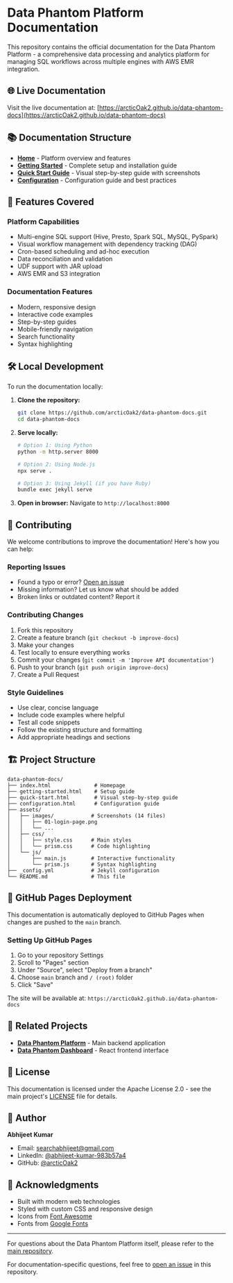 # Data Phantom Platform Documentation

This repository contains the official documentation for the Data Phantom Platform - a comprehensive data processing and analytics platform for managing SQL workflows across multiple engines with AWS EMR integration.

## 🌐 Live Documentation

Visit the live documentation at: [https://arcticOak2.github.io/data-phantom-docs](https://arcticOak2.github.io/data-phantom-docs)

## 📚 Documentation Structure

- **[Home](index.html)** - Platform overview and features
- **[Getting Started](getting-started.html)** - Complete setup and installation guide
- **[Quick Start Guide](quick-start.html)** - Visual step-by-step guide with screenshots
- **[Configuration](configuration.html)** - Configuration guide and best practices

## 🚀 Features Covered

### Platform Capabilities
- Multi-engine SQL support (Hive, Presto, Spark SQL, MySQL, PySpark)
- Visual workflow management with dependency tracking (DAG)
- Cron-based scheduling and ad-hoc execution
- Data reconciliation and validation
- UDF support with JAR upload
- AWS EMR and S3 integration

### Documentation Features
- Modern, responsive design
- Interactive code examples
- Step-by-step guides
- Mobile-friendly navigation
- Search functionality
- Syntax highlighting

## 🛠️ Local Development

To run the documentation locally:

1. **Clone the repository:**
   ```bash
   git clone https://github.com/arcticOak2/data-phantom-docs.git
   cd data-phantom-docs
   ```

2. **Serve locally:**
   ```bash
   # Option 1: Using Python
   python -m http.server 8000
   
   # Option 2: Using Node.js
   npx serve .
   
   # Option 3: Using Jekyll (if you have Ruby)
   bundle exec jekyll serve
   ```

3. **Open in browser:**
   Navigate to `http://localhost:8000`

## 📝 Contributing

We welcome contributions to improve the documentation! Here's how you can help:

### Reporting Issues
- Found a typo or error? [Open an issue](https://github.com/arcticOak2/data-phantom-docs/issues)
- Missing information? Let us know what should be added
- Broken links or outdated content? Report it

### Contributing Changes
1. Fork this repository
2. Create a feature branch (`git checkout -b improve-docs`)
3. Make your changes
4. Test locally to ensure everything works
5. Commit your changes (`git commit -m 'Improve API documentation'`)
6. Push to your branch (`git push origin improve-docs`)
7. Create a Pull Request

### Style Guidelines
- Use clear, concise language
- Include code examples where helpful
- Test all code snippets
- Follow the existing structure and formatting
- Add appropriate headings and sections

## 🏗️ Project Structure

```
data-phantom-docs/
├── index.html              # Homepage
├── getting-started.html    # Setup guide
├── quick-start.html        # Visual step-by-step guide
├── configuration.html      # Configuration guide
├── assets/
│   ├── images/            # Screenshots (14 files)
│   │   ├── 01-login-page.png
│   │   └── ...
│   ├── css/
│   │   ├── style.css      # Main styles
│   │   └── prism.css      # Code highlighting
│   └── js/
│       ├── main.js        # Interactive functionality
│       └── prism.js       # Syntax highlighting
├── _config.yml            # Jekyll configuration
└── README.md              # This file
```

## 🚀 GitHub Pages Deployment

This documentation is automatically deployed to GitHub Pages when changes are pushed to the `main` branch.

### Setting Up GitHub Pages
1. Go to your repository Settings
2. Scroll to "Pages" section
3. Under "Source", select "Deploy from a branch"
4. Choose `main` branch and `/ (root)` folder
5. Click "Save"

The site will be available at: `https://arcticOak2.github.io/data-phantom-docs`

## 🔗 Related Projects

- **[Data Phantom Platform](https://github.com/arcticOak2/annihilator-data-playground)** - Main backend application
- **[Data Phantom Dashboard](https://github.com/arcticOak2/data-phantom-dashboard)** - React frontend interface

## 📄 License

This documentation is licensed under the Apache License 2.0 - see the main project's [LICENSE](https://github.com/arcticOak2/annihilator-data-playground/blob/main/LICENSE) file for details.

## 👤 Author

**Abhijeet Kumar**
- Email: [searchabhijeet@gmail.com](mailto:searchabhijeet@gmail.com)
- LinkedIn: [@abhijeet-kumar-983b57a4](https://www.linkedin.com/in/abhijeet-kumar-983b57a4/)
- GitHub: [@arcticOak2](https://github.com/arcticOak2)

## 🙏 Acknowledgments

- Built with modern web technologies
- Styled with custom CSS and responsive design
- Icons from [Font Awesome](https://fontawesome.com/)
- Fonts from [Google Fonts](https://fonts.google.com/)

---

For questions about the Data Phantom Platform itself, please refer to the [main repository](https://github.com/arcticOak2/annihilator-data-playground).

For documentation-specific questions, feel free to [open an issue](https://github.com/arcticOak2/data-phantom-docs/issues) in this repository.
